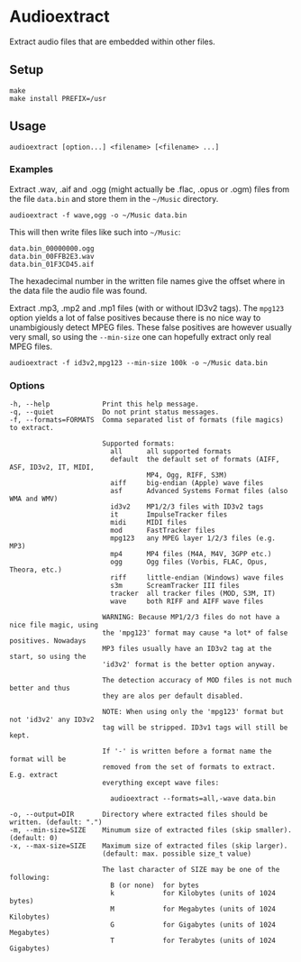 Audioextract
============

Extract audio files that are embedded within other files.

Setup
-----

	make
	make install PREFIX=/usr

Usage
-----

	audioextract [option...] <filename> [<filename> ...]

### Examples

Extract .wav, .aif and .ogg (might actually be .flac, .opus or .ogm) files from
the file `data.bin` and store them in the `~/Music` directory.

	audioextract -f wave,ogg -o ~/Music data.bin

This will then write files like such into `~/Music`:

	data.bin_00000000.ogg
	data.bin_00FFB2E3.wav
	data.bin_01F3CD45.aif

The hexadecimal number in the written file names give the offset where in the
data file the audio file was found.

Extract .mp3, .mp2 and .mp1 files (with or without ID3v2 tags). The `mpg123`
option yields a lot of false positives because there is no nice way to
unambigiously detect MPEG files. These false positives are however usually very
small, so using the `--min-size` one can hopefully extract only real MPEG files.

	audioextract -f id3v2,mpg123 --min-size 100k -o ~/Music data.bin

### Options

	-h, --help             Print this help message.
	-q, --quiet            Do not print status messages.
	-f, --formats=FORMATS  Comma separated list of formats (file magics) to extract.

	                       Supported formats:
	                         all      all supported formats
	                         default  the default set of formats (AIFF, ASF, ID3v2, IT, MIDI,
	                                  MP4, Ogg, RIFF, S3M)
	                         aiff     big-endian (Apple) wave files
	                         asf      Advanced Systems Format files (also WMA and WMV)
	                         id3v2    MP1/2/3 files with ID3v2 tags
	                         it       ImpulseTracker files
	                         midi     MIDI files
	                         mod      FastTracker files
	                         mpg123   any MPEG layer 1/2/3 files (e.g. MP3)
	                         mp4      MP4 files (M4A, M4V, 3GPP etc.)
	                         ogg      Ogg files (Vorbis, FLAC, Opus, Theora, etc.)
	                         riff     little-endian (Windows) wave files
	                         s3m      ScreamTracker III files
	                         tracker  all tracker files (MOD, S3M, IT)
	                         wave     both RIFF and AIFF wave files

	                       WARNING: Because MP1/2/3 files do not have a nice file magic, using
	                       the 'mpg123' format may cause *a lot* of false positives. Nowadays
	                       MP3 files usually have an ID3v2 tag at the start, so using the
	                       'id3v2' format is the better option anyway.

	                       The detection accuracy of MOD files is not much better and thus
	                       they are alos per default disabled.

	                       NOTE: When using only the 'mpg123' format but not 'id3v2' any ID3v2
	                       tag will be stripped. ID3v1 tags will still be kept.

	                       If '-' is written before a format name the format will be
	                       removed from the set of formats to extract. E.g. extract
	                       everything except wave files:

	                         audioextract --formats=all,-wave data.bin

	-o, --output=DIR       Directory where extracted files should be written. (default: ".")
	-m, --min-size=SIZE    Minumum size of extracted files (skip smaller). (default: 0)
	-x, --max-size=SIZE    Maximum size of extracted files (skip larger).
	                       (default: max. possible size_t value)

	                       The last character of SIZE may be one of the following:
	                         B (or none)  for bytes
	                         k            for Kilobytes (units of 1024 bytes)
	                         M            for Megabytes (units of 1024 Kilobytes)
	                         G            for Gigabytes (units of 1024 Megabytes)
	                         T            for Terabytes (units of 1024 Gigabytes)
